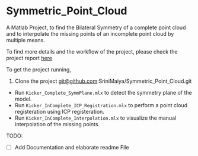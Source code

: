 # Symmetric_Point_Cloud
A Matlab Project, to find the Bilateral Symmetry of a complete point cloud and to interpolate the missing points of an incomplete point cloud by multiple means.

To find more details and the workflow of the project, please check the project report [here](https://github.com/SriniMaiya/Symmetric_Point_Cloud/blob/main/P1_Symmetric_Point_Cloud_923123_998190.pdf)

To get the project running, 
1. Clone the project
    git@github.com:SriniMaiya/Symmetric_Point_Cloud.git
    
  - Run `Kicker_Complete_SymmPlane.mlx` to detect the symmetry plane of the model.
  - Run `Kicker_InComplete_ICP_Registration.mlx` to perform a point cloud registeration using ICP registeration.
  - Run `Kicker_InComplete_Interpolation.mlx` to visualize the manual interpolation of the missing points.

TODO:
- [ ] Add Documentation and elaborate readme File
